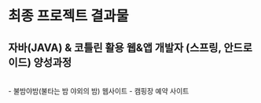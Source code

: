 # 최종 프로젝트 결과물
## 자바(JAVA) & 코틀린 활용 웹&앱 개발자 (스프링, 안드로이드) 양성과정
<br>
- 불밤야밤(불타는 밤 야외의 밤) 웹사이트 - 캠핑장 예약 사이트
